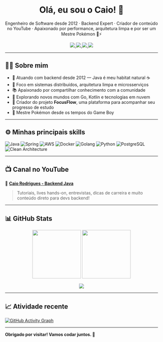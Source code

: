<!-- Banner opcional -->
<!-- ![Banner](https://your-banner-url.com/banner.png) -->

<h1 align="center">Olá, eu sou o Caio! 👋</h1>

<p align="center">
  Engenheiro de Software desde 2012 · Backend Expert · Criador de conteúdo no YouTube · Apaixonado por performance, arquitetura limpa e por ser um Mestre Pokémon 🧢⚡
</p>

<p align="center">
  <a href="https://github.com/backendpro">
    <img src="https://img.shields.io/github/followers/backendpro?label=GitHub&style=social" />
  </a>
  <a href="https://www.linkedin.com/in/caio-rodrigues-da-costa-8a52716a">
    <img src="https://img.shields.io/badge/LinkedIn-blue?logo=linkedin&style=flat&logoColor=white" />
  </a>
  <a href="https://www.youtube.com/c/CaioRodriguesBackEndJava">
    <img src="https://img.shields.io/badge/Youtube-red?logo=youtube&style=flat&logoColor=white" />
  </a>
  <a href="https://www.instagram.com/o.caiocosta">
    <img src="https://img.shields.io/badge/Instagram-purple?logo=instagram&style=flat&logoColor=white" />
  </a>
</p>

---

## 👨‍💻 Sobre mim

- 💼 Atuando com backend desde 2012 — Java é meu habitat natural ☕
- 🎯 Foco em sistemas distribuídos, arquitetura limpa e microsserviços
- 📚 Apaixonado por compartilhar conhecimento com a comunidade
- 🌱 Explorando novos mundos com Go, Kotlin e tecnologias em nuvem
- 🧠 Criador do projeto **FocusFlow**, uma plataforma para acompanhar seu progresso de estudo
- 🧢 Mestre Pokémon desde os tempos do Game Boy

---

## ⚙️ Minhas principais skills

![Java](https://img.shields.io/badge/-Java-000?style=flat&logo=java)
![Spring](https://img.shields.io/badge/-Spring-000?style=flat&logo=spring)
![AWS](https://img.shields.io/badge/-AWS-000?style=flat&logo=amazonaws)
![Docker](https://img.shields.io/badge/-Docker-000?style=flat&logo=docker)
![Golang](https://img.shields.io/badge/-Go-000?style=flat&logo=go)
![Python](https://img.shields.io/badge/-Python-000?style=flat&logo=python)
![PostgreSQL](https://img.shields.io/badge/-PostgreSQL-000?style=flat&logo=postgresql)
![Clean Architecture](https://img.shields.io/badge/-Clean--Architecture-000?style=flat&logo=datagrip)

---

## 📺 Canal no YouTube

🔗 [**Caio Rodrigues - Backend Java**](https://www.youtube.com/c/CaioRodriguesBackEndJava)

> Tutoriais, lives hands-on, entrevistas, dicas de carreira e muito conteúdo direto para devs backend!

---

## 📊 GitHub Stats

<p align="center">
  <img height="160em" src="https://github-readme-stats.vercel.app/api?username=backendpro&show_icons=true&theme=default&count_private=true"/>
  <img height="160em" src="https://github-readme-stats.vercel.app/api/top-langs/?username=backendpro&layout=compact&langs_count=8&theme=default"/>
</p>

<p align="center">
  <img src="https://github-readme-streak-stats.herokuapp.com/?user=backendpro&theme=default"/>
</p>

---

## 📈 Atividade recente

<!-- substituto do activity-graph quebrado -->
[![GitHub Activity Graph](https://github-readme-activity-graph.vercel.app/graph?username=backendpro&theme=default)](https://github.com/backendpro)

---

**Obrigado por visitar! Vamos codar juntos. 🚀**
